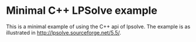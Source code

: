 # Minimal C++ LPSolve example
This is a minimal example of using the C++ api of lpsolve. The example is as illustrated in http://lpsolve.sourceforge.net/5.5/.
